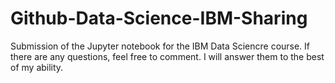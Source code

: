 # Github-Data-Science-IBM-Sharing
Submission of the Jupyter notebook for the IBM Data Sciencre course.
If there are any questions, feel free to comment. I will answer them to the best of my ability.
